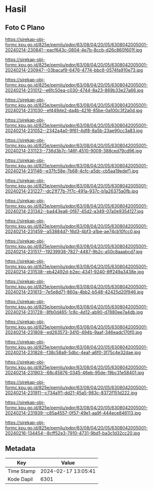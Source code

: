 # Hasil

## Foto C Plano

https://sirekap-obj-formc.kpu.go.id/825e/pemilu/pdpr/63/08/04/20/05/6308042005001-20240214-230841--eacf643c-0804-4e7b-8ccb-d26c860f601f.jpg

https://sirekap-obj-formc.kpu.go.id/825e/pemilu/pdpr/63/08/04/20/05/6308042005001-20240214-230947--03bacaf9-6476-4774-bbc6-0574fa910e73.jpg

https://sirekap-obj-formc.kpu.go.id/825e/pemilu/pdpr/63/08/04/20/05/6308042005001-20240214-231012--e6fc50ea-c030-4744-8a23-869b33e27a66.jpg

https://sirekap-obj-formc.kpu.go.id/825e/pemilu/pdpr/63/08/04/20/05/6308042005001-20240214-231030--ef449de2-da4b-4216-85be-0a100c3f2a0d.jpg

https://sirekap-obj-formc.kpu.go.id/825e/pemilu/pdpr/63/08/04/20/05/6308042005001-20240214-231052--2342a4a0-9f61-4df8-8a5b-23ae90cc3a83.jpg

https://sirekap-obj-formc.kpu.go.id/825e/pemilu/pdpr/63/08/04/20/05/6308042005001-20240214-231123--736d3b7c-146f-4510-9009-388ced79cd96.jpg

https://sirekap-obj-formc.kpu.go.id/825e/pemilu/pdpr/63/08/04/20/05/6308042005001-20240214-231146--e37fc58e-7b68-4cfc-a5dc-cb5aa19edef1.jpg

https://sirekap-obj-formc.kpu.go.id/825e/pemilu/pdpr/63/08/04/20/05/6308042005001-20240214-231227--dc21f77b-7f7c-491a-937c-b1a26375a0fb.jpg

https://sirekap-obj-formc.kpu.go.id/825e/pemilu/pdpr/63/08/04/20/05/6308042005001-20240214-231342--ba443ea6-0f87-45d2-a349-07a0e9354127.jpg

https://sirekap-obj-formc.kpu.go.id/825e/pemilu/pdpr/63/08/04/20/05/6308042005001-20240214-231459--a53884d7-16d3-4bf3-a1be-ae74cb10fcc0.jpg

https://sirekap-obj-formc.kpu.go.id/825e/pemilu/pdpr/63/08/04/20/05/6308042005001-20240214-231517--19239938-7827-4487-9b2c-a50c8aaabcd7.jpg

https://sirekap-obj-formc.kpu.go.id/825e/pemilu/pdpr/63/08/04/20/05/6308042005001-20240214-231538--eb42492d-b2ec-4341-9240-8ff249a3438e.jpg

https://sirekap-obj-formc.kpu.go.id/825e/pemilu/pdpr/63/08/04/20/05/6308042005001-20240214-231613--7e5e8d71-860a-4bb2-b548-42425d20f946.jpg

https://sirekap-obj-formc.kpu.go.id/825e/pemilu/pdpr/63/08/04/20/05/6308042005001-20240214-231728--8fb0d465-1c8c-4d12-ab90-d7880ee7a4db.jpg

https://sirekap-obj-formc.kpu.go.id/825e/pemilu/pdpr/63/08/04/20/05/6308042005001-20240214-231808--ed263573-3410-494b-9aaf-346eadc170f0.jpg

https://sirekap-obj-formc.kpu.go.id/825e/pemilu/pdpr/63/08/04/20/05/6308042005001-20240214-231826--f38c58a9-5dbc-4eaf-a6f0-3f75c4e32dae.jpg

https://sirekap-obj-formc.kpu.go.id/825e/pemilu/pdpr/63/08/04/20/05/6308042005001-20240214-231903--68c45876-0345-46eb-95de-19bc31e58401.jpg

https://sirekap-obj-formc.kpu.go.id/825e/pemilu/pdpr/63/08/04/20/05/6308042005001-20240214-231911--c734a1f1-dd21-45a5-983c-8372f151d222.jpg

https://sirekap-obj-formc.kpu.go.id/825e/pemilu/pdpr/63/08/04/20/05/6308042005001-20240214-231939--c85a4557-0f57-49e1-aa9f-444ece846113.jpg

https://sirekap-obj-formc.kpu.go.id/825e/pemilu/pdpr/63/08/04/20/05/6308042005001-20240216-134454--8cff52e3-7910-4731-9bd1-ba3c1d32cc20.jpg


## Metadata

| Key        | Value               |
| ---------- | ------------------- |
| Time Stamp | 2024-02-17 13:05:41 |
| Kode Dapil | 6301                |



